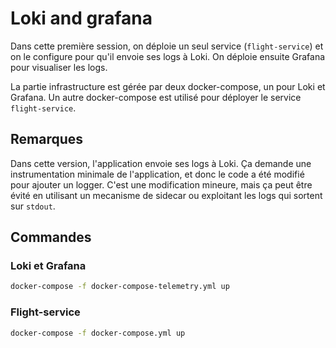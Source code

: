 # Loki and grafana

Dans cette première session, on déploie un seul service (`flight-service`) et on le configure pour qu'il envoie ses logs
à Loki. On déploie ensuite Grafana pour visualiser les logs.

La partie infrastructure est gérée par deux docker-compose, un pour Loki et Grafana.
Un autre docker-compose est utilisé pour déployer le service `flight-service`.

## Remarques

Dans cette version, l'application envoie ses logs à Loki. Ça demande une instrumentation minimale de l'application, et
donc le code a été modifié pour ajouter un logger. C'est une modification mineure, mais ça peut être évité en utilisant
un mecanisme de sidecar ou exploitant les logs qui sortent sur `stdout`.

## Commandes

### Loki et Grafana

```bash
docker-compose -f docker-compose-telemetry.yml up
```

### Flight-service

```bash
docker-compose -f docker-compose.yml up
```
